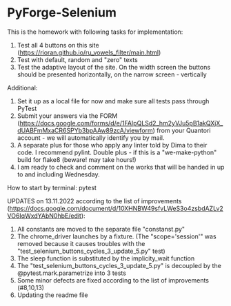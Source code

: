 # PyForge-Selenium

This is the homework with following tasks for implementation:
1) Test all 4 buttons on this site (https://rioran.github.io/ru_vowels_filter/main.html)
2) Test with default, random and "zero" texts
3) Test the adaptive layout of the site. On the width screen the buttons should be presented horizontally, on the narrow screen - vertically

Additional:
1) Set it up as a local file for now and make sure all tests pass through PyTest
2) Submit your answers via the FORM (https://docs.google.com/forms/d/e/1FAIpQLSd2_hm2yVJu5pB1akQXjX_dUABFmMxaCR6SPYb3bpAAw89zcA/viewform) from your Quantori account - we will automatically identify you by mail.
3) A separate plus for those who apply any linter told by Dima to their code. I recommend pylint. Double plus - if this is a "we-make-python" build for flake8 (beware! may take hours!)
4) I am ready to check and comment on the works that will be handed in up to and including Wednesday.

How to start by terminal:
pytest

UPDATES on 13.11.2022 according to the list of improvements (https://docs.google.com/document/d/10XHNBW49sfvLWeS3o4zsbdAZLv2VO6IqWxdYAbN0hbE/edit):
1) All constants are moved to the separate file "constanst.py"
2) The chrome_driver launches by a fixture. (The "scope='session'" was removed because it causes troubles with the "test_selenium_buttons_cycles_3_update_5.py" test)
3) The sleep function is substituted by the implicity_wait function
4) The "test_selenium_buttons_cycles_3_update_5.py" is decoupled by the @pytest.mark.parametrize into 3 tests
5) Some minor defects are fixed according to the list of improvements (#8,10,13)
6) Updating the readme file
